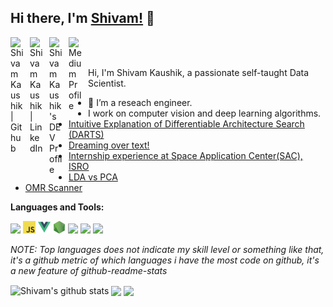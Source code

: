 ## Hi there, I'm [Shivam!](https://mythrex.github.io) 👋

<a href="https://github.com/mythrex">
  <img target="_vblank" align="left" alt="Shivam Kaushik | Github" width="21px" style="margin-right: 10px;" src="https://github.githubassets.com/images/modules/logos_page/GitHub-Mark.png" />
</a>
<a href="https://www.linkedin.com/in/shivamkaushik73/">
  <img target="_vblank" align="left" alt="Shivam Kaushik | LinkedIn" width="21px" style="margin-right: 10px;" src="https://upload.wikimedia.org/wikipedia/commons/thumb/8/81/LinkedIn_icon.svg/1024px-LinkedIn_icon.svg.png" />
</a>
<a href="https://dev.to/mythrex">
  <img target="_vblank" align="left" src="https://d2fltix0v2e0sb.cloudfront.net/dev-badge.svg" alt="Shivam Kaushik's DEV Profile" width="21px" style="margin-right: 10px;">
</a>
<a href="https://medium.com/@shivam.kaushik73">
  <img target="_vblank" align="left" src="https://miro.medium.com/v2/resize:fit:1400/1*psYl0y9DUzZWtHzFJLIvTw.png" alt="Medium Profile" width="21px" style="margin-right: 10px;">
</a>
<!--  -->

<br />
<br />

Hi, I'm Shivam Kaushik, a passionate self-taught Data Scientist.

- 🌱 I’m a reseach engineer.
- I work on computer vision and deep learning algorithms.
- [Intuitive Explanation of Differentiable Architecture Search (DARTS)](https://towardsdatascience.com/intuitive-explanation-of-differentiable-architecture-search-darts-692bdadcc69c?source=email-396d46fdd644--writer.postDistributed&sk=1fa1479fd856aa45de27be35abcb017c)
- [Dreaming over text!](https://towardsdatascience.com/dreaming-over-text-f6745c829cee)
- [Internship experience at Space Application Center(SAC), ISRO](https://medium.com/@shivam.kaushik73/internship-experience-at-space-application-center-sac-isro-86a5576fb62)
- [LDA vs PCA](https://github.com/mythrex/PCA-vs-LDA/blob/master/LDA.ipynb)
- [OMR Scanner](https://github.com/mythrex/OMR-Scanner)

**Languages and Tools:**

<code><img height="20" src="https://img.icons8.com/color/48/000000/python.png"></code>
<code><img height="20" src="https://raw.githubusercontent.com/github/explore/80688e429a7d4ef2fca1e82350fe8e3517d3494d/topics/javascript/javascript.png"></code>
<code><img height="20" src="https://raw.githubusercontent.com/github/explore/80688e429a7d4ef2fca1e82350fe8e3517d3494d/topics/vue/vue.png"></code>
<code><img height="20" src="https://raw.githubusercontent.com/github/explore/80688e429a7d4ef2fca1e82350fe8e3517d3494d/topics/nodejs/nodejs.png"></code>
<code><img height="20" src="https://www.vectorlogo.zone/logos/pytorch/pytorch-icon.svg"></code>
<code><img height="20" src="https://www.vectorlogo.zone/logos/tensorflow/tensorflow-icon.svg"></code>
<code><img height="20" src="https://www.vectorlogo.zone/logos/numpy/numpy-icon.svg"></code>

_NOTE: Top languages does not indicate my skill level or something like that, it's a github metric of which languages i have the most code on github, it's a new feature of github-readme-stats_

<img align="center" src="https://github-readme-stats.vercel.app/api?username=mythrex&show_icons=true&include_all_commits=true&theme=radical" alt="Shivam's github stats" />

<img align="center" src="https://github-readme-stats.vercel.app/api/top-langs/?username=mythrex&layout=compact&theme=radical" />

<a target="_vblank" href="https://github.com/mythrex">
<img align="center" src="https://github-readme-stats.vercel.app/api/pin/?username=mythrex&repo=OMR-Scanner&theme=radical" />
</a>
